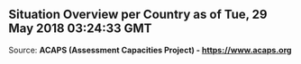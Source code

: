 ## Situation Overview per Country as of Tue, 29 May 2018 03:24:33 GMT

Source: **ACAPS (Assessment Capacities Project) - https://www.acaps.org**